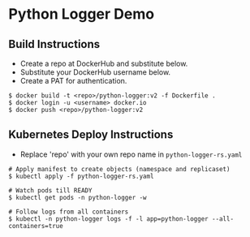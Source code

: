 # Python Logger Demo

## Build Instructions

- Create a repo at DockerHub and substitute below.
- Substitute your DockerHub username below.
- Create a PAT for authentication.

```
$ docker build -t <repo>/python-logger:v2 -f Dockerfile .
$ docker login -u <username> docker.io
$ docker push <repo>/python-logger:v2
```

## Kubernetes Deploy Instructions

- Replace 'repo' with your own repo name in `python-logger-rs.yaml`

```
# Apply manifest to create objects (namespace and replicaset)
$ kubectl apply -f python-logger-rs.yaml

# Watch pods till READY
$ kubectl get pods -n python-logger -w

# Follow logs from all containers
$ kubectl -n python-logger logs -f -l app=python-logger --all-containers=true
```
